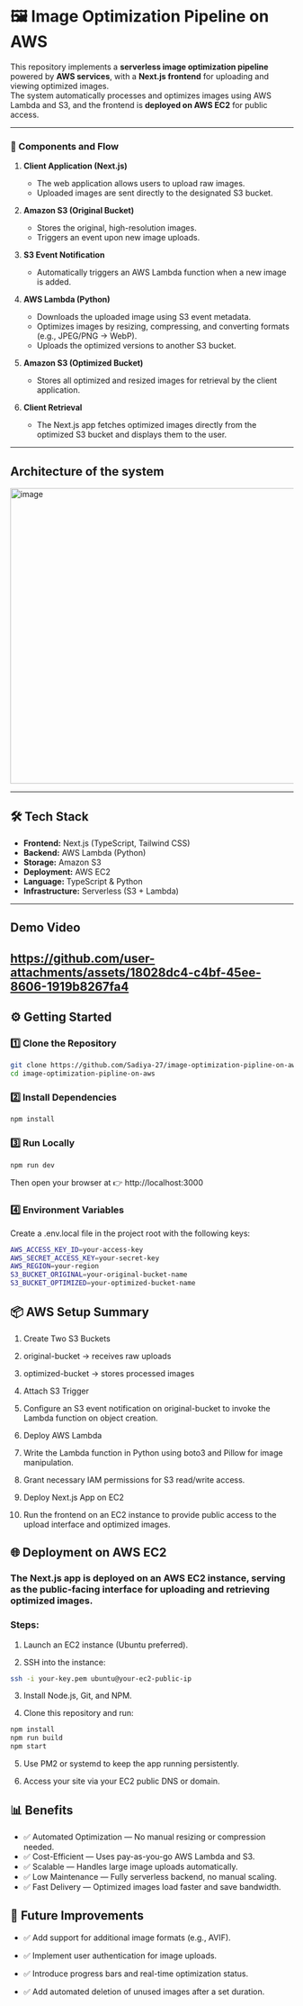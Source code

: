 # 🖼️ Image Optimization Pipeline on AWS

This repository implements a **serverless image optimization pipeline** powered by **AWS services**, with a **Next.js frontend** for uploading and viewing optimized images.  
The system automatically processes and optimizes images using AWS Lambda and S3, and the frontend is **deployed on AWS EC2** for public access.

---

### 🧩 Components and Flow

1. **Client Application (Next.js)**  
   - The web application allows users to upload raw images.  
   - Uploaded images are sent directly to the designated S3 bucket.

2. **Amazon S3 (Original Bucket)**  
   - Stores the original, high-resolution images.  
   - Triggers an event upon new image uploads.

3. **S3 Event Notification**  
   - Automatically triggers an AWS Lambda function when a new image is added.

4. **AWS Lambda (Python)**  
   - Downloads the uploaded image using S3 event metadata.  
   - Optimizes images by resizing, compressing, and converting formats (e.g., JPEG/PNG → WebP).  
   - Uploads the optimized versions to another S3 bucket.

5. **Amazon S3 (Optimized Bucket)**  
   - Stores all optimized and resized images for retrieval by the client application.

6. **Client Retrieval**  
   - The Next.js app fetches optimized images directly from the optimized S3 bucket and displays them to the user.

---

## Architecture of the system
<img width="1000" height="525" alt="image" src="https://github.com/user-attachments/assets/2d49bb62-745b-4956-8932-5e83a4366fca" />

---

## 🛠️ Tech Stack

- **Frontend:** Next.js (TypeScript, Tailwind CSS)
- **Backend:** AWS Lambda (Python)
- **Storage:** Amazon S3
- **Deployment:** AWS EC2
- **Language:** TypeScript & Python
- **Infrastructure:** Serverless (S3 + Lambda)

---
## Demo Video

[https://github.com/user-attachments/assets/18028dc4-c4bf-45ee-8606-1919b8267fa4
](https://www.youtube.com/watch?v=ai_Q5XNPoD4)
---

## ⚙️ Getting Started

### 1️⃣ Clone the Repository
```bash
git clone https://github.com/Sadiya-27/image-optimization-pipline-on-aws.git
cd image-optimization-pipline-on-aws
```

### 2️⃣ Install Dependencies
```bash
npm install
```

### 3️⃣ Run Locally
```bash
npm run dev
```

Then open your browser at 👉 http://localhost:3000

### 4️⃣ Environment Variables

Create a .env.local file in the project root with the following keys:
```bash
AWS_ACCESS_KEY_ID=your-access-key
AWS_SECRET_ACCESS_KEY=your-secret-key
AWS_REGION=your-region
S3_BUCKET_ORIGINAL=your-original-bucket-name
S3_BUCKET_OPTIMIZED=your-optimized-bucket-name
```
## 📦 AWS Setup Summary

1. Create Two S3 Buckets

2. original-bucket → receives raw uploads

3. optimized-bucket → stores processed images

4. Attach S3 Trigger

5. Configure an S3 event notification on original-bucket to invoke the Lambda function on object creation.

6. Deploy AWS Lambda

7. Write the Lambda function in Python using boto3 and Pillow for image manipulation.

8. Grant necessary IAM permissions for S3 read/write access.

9. Deploy Next.js App on EC2

10. Run the frontend on an EC2 instance to provide public access to the upload interface and optimized images.

## 🌐 Deployment on AWS EC2

### The Next.js app is deployed on an AWS EC2 instance, serving as the public-facing interface for uploading and retrieving optimized images.

### Steps:

1. Launch an EC2 instance (Ubuntu preferred).

2. SSH into the instance:
```bash
ssh -i your-key.pem ubuntu@your-ec2-public-ip
```

3. Install Node.js, Git, and NPM.

4. Clone this repository and run:
```bash
npm install
npm run build
npm start
```

5. Use PM2 or systemd to keep the app running persistently.

6. Access your site via your EC2 public DNS or domain.

## 📊 Benefits

- ✅ Automated Optimization — No manual resizing or compression needed.
- ✅ Cost-Efficient — Uses pay-as-you-go AWS Lambda and S3.
- ✅ Scalable — Handles large image uploads automatically.
- ✅ Low Maintenance — Fully serverless backend, no manual scaling.
- ✅ Fast Delivery — Optimized images load faster and save bandwidth.

## 🧠 Future Improvements

- ✅ Add support for additional image formats (e.g., AVIF).

- ✅ Implement user authentication for image uploads.

- ✅ Introduce progress bars and real-time optimization status.

- ✅ Add automated deletion of unused images after a set duration.
